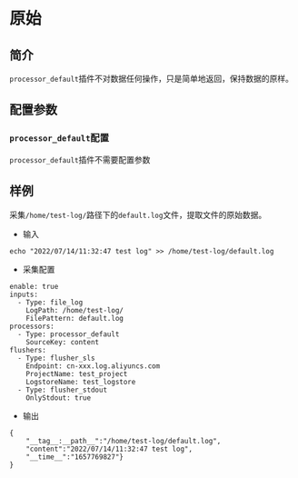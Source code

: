 # 原始

## 简介
`processor_default`插件不对数据任何操作，只是简单地返回，保持数据的原样。

## 配置参数

### `processor_default`配置
`processor_default`插件不需要配置参数


## 样例
采集`/home/test-log/`路径下的`default.log`文件，提取文件的原始数据。

* 输入
```
echo "2022/07/14/11:32:47 test log" >> /home/test-log/default.log
```

* 采集配置
```
enable: true
inputs:
  - Type: file_log
    LogPath: /home/test-log/
    FilePattern: default.log
processors:
  - Type: processor_default
    SourceKey: content
flushers:
  - Type: flusher_sls
    Endpoint: cn-xxx.log.aliyuncs.com
    ProjectName: test_project
    LogstoreName: test_logstore
  - Type: flusher_stdout
    OnlyStdout: true
```

* 输出
```
{
    "__tag__:__path__":"/home/test-log/default.log",
    "content":"2022/07/14/11:32:47 test log",
    "__time__":"1657769827"}
}
```